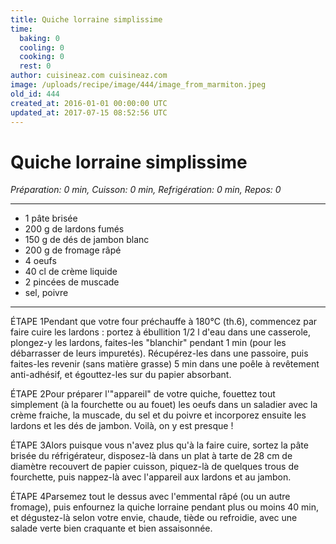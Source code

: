 ```yaml
---
title: Quiche lorraine simplissime
time:
  baking: 0
  cooling: 0
  cooking: 0
  rest: 0
author: cuisineaz.com cuisineaz.com
image: /uploads/recipe/image/444/image_from_marmiton.jpeg
old_id: 444
created_at: 2016-01-01 00:00:00 UTC
updated_at: 2017-07-15 08:52:56 UTC
---
```


# Quiche lorraine simplissime

_Préparation: 0 min, Cuisson: 0 min, Refrigération: 0 min, Repos: 0_

---

- 1 pâte brisée
- 200 g de lardons fumés
- 150 g de dés de jambon blanc
- 200 g de fromage râpé
- 4 oeufs
- 40 cl de crème liquide
- 2 pincées de muscade
- sel, poivre

---

ÉTAPE 1Pendant que votre four préchauffe à 180°C (th.6), commencez par faire cuire les lardons : portez à ébullition 1/2 l d'eau dans une casserole, plongez-y les lardons, faites-les "blanchir" pendant 1 min (pour les débarrasser de leurs impuretés). Récupérez-les dans une passoire, puis faites-les revenir (sans matière grasse) 5 min dans une poêle à revêtement anti-adhésif, et égouttez-les sur du papier absorbant.

ÉTAPE 2Pour préparer l'"appareil" de votre quiche, fouettez tout simplement (à la fourchette ou au fouet) les oeufs dans un saladier avec la crème fraiche, la muscade, du sel et du poivre et incorporez ensuite les lardons et les dés de jambon. Voilà, on y est presque !

ÉTAPE 3Alors puisque vous n'avez plus qu'à la faire cuire, sortez la pâte brisée du réfrigérateur, disposez-là dans un plat à tarte de 28 cm de diamètre recouvert de papier cuisson, piquez-là de quelques trous de fourchette, puis nappez-là avec l'appareil aux lardons et au jambon.

ÉTAPE 4Parsemez tout le dessus avec l'emmental râpé (ou un autre fromage), puis enfournez la quiche lorraine pendant plus ou moins 40 min, et dégustez-là selon votre envie, chaude, tiède ou refroidie, avec une salade verte bien craquante et bien assaisonnée.
